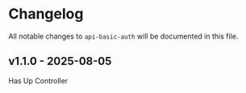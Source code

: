 # Changelog

All notable changes to `api-basic-auth` will be documented in this file.

## v1.1.0 - 2025-08-05

Has Up Controller
